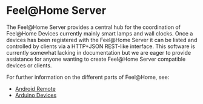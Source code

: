 # Feel@Home Server

The Feel@Home Server provides a central hub for the coordination of Feel@Home
Devices currently mainly smart lamps and wall clocks. Once a devices has been
registered with the Feel@Home Server it can be listed and controlled by clients
via a HTTP+JSON REST-like interface. This software is currently somewhat
lacking in documentation but we are eager to provide assistance for anyone
wanting to create Feel@Home Server compatible devices or clients.

For further information on the different parts of Feel@Home, see:

  * [Android Remote](https://github.com/PeterVollmer/feel-at-home-android-client)
  * [Arduino Devices](https://github.com/PeterVollmer/feel-at-home-arduino-devices)

